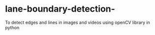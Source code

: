 # lane-boundary-detection-
To detect edges and lines in images and videos using openCV library in python

